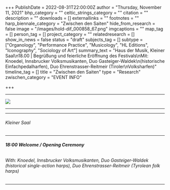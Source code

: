 +++
PublishDate = 2022-08-31T22:00:00Z
author = "Thursday, November 11, 2021"
bhp_category = ""
celtic_strings_category = ""
citation = ""
description = ""
downloads = []
externallinks = ""
footnotes = ""
harp_biennale_category = "Zwischen den Saiten"
hide_from_research = false
image = "/images/hold-dif_000858_67.png"
imgcaptions = ""
map_tag = []
person_tag = []
project_category = ""
relatedresearch = []
show_in_news = false
status = "draft"
subjects_tag = []
subtype = ["Organology", "Performance Practice", "Musicology", "HL Editions", "Iconography", "Sociology of Art"]
summary_text = "Haus der Musik, Kleiner Saal\n18.00 | Begrüßung und feierliche Eröffnung des Festivals\nMit: Knoedel, Innsbrucker Volksmusikanten, Duo Gasteiger-Waldek\n(historische Einfachpedalharfen), Duo Ehrenstrasser-Reitmeir (Tiroler\nVolksharfen)"
timeline_tag = []
title = "Zwischen den Saiten"
type = "Research"
zwischen_category = "EVENT INFO"

+++
***

![](/images/hold-dif_000858_67.png)

***

***

###### Kleiner Saal

***

###### **18:00    Welcome / Opening Ceremony**

###### With: Knoedel, Innsbrucker Volksmusikanten, Duo Gasteiger-Waldek (historical single-action harps), Duo Ehrenstrasser-Reitmeir (Tyrolean folk harps)

***

###### 